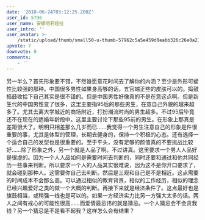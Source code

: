 ```yaml
---
date: '2018-06-24T03:12:25.200Z'
user_id: 5796
user_name: 安娜塔莉娅拉
user_intro: ''
user_avatar: >-
    /static/upload/thumb/small50-u-thumb-57962c5a5e459d0eabb326c26e0a213755db5205f050.png
upvote: 7
downvote: 0
comments:
    - ''
---
```


另一半么？首先形象要不错，不然谁愿意花时间去了解你的内涵？至少是外形可塑性比较强的那种。中国很多男性如果身高够的话，五官端正些的皮肤可以的。捣鼓捣鼓收拾下自己其实是很不错的。但是中国男性好像真的不是在意这点啊。但是新生代的中国男性变了很多，这里主要指95后的那些男生，在意自己外貌的越来越多了。尤其去离大学城近的商场附近，打扮潮流时尚的男生超多。不过95后毕竟还不在现在的适婚年龄段中。这里主要讨论下那些95前的男生。在形象上那真是差距很大了。明明只相差那么几岁而已……我觉得一个男生注意自己的形象是件很重要的事，尤其是体型的管理，长期去健身的，保持一个积极的心态。还有选择一个适合自己的发型也是很重要的。至于平头，没有足够的颜值真的不要挑战比较好……除了形象之外，另一个就是人品了啊。不过讲真。这里要求一个男人人品好是很虚的。因为一个人人品如何是需要时间去判断的，同时还要和通过和他共同经历一些事来判断。所以要求一个人的人品其实很难说，因为这不是你开口要求了，就会碰到那种人。这需要你自己去判断。然后是三观和自己是不是相近。这点需要的时间成本不会那么高。可以通过相似的教育背景，相似的工作经历，相似的理念已经兴趣爱好之类的做一个大概的判断。再接下来就是经济条件了。这点最好也是旗鼓相当，或稍强一线也是可以的。如果一方经济实力比另一方强大太多的话。两人之间有戒心的可能性很高……而爱情最忌讳的就是猜忌。一个人猜忌会不会贪我钱？另一个猜忌是不是看不起我？这样怎么会有结果？
